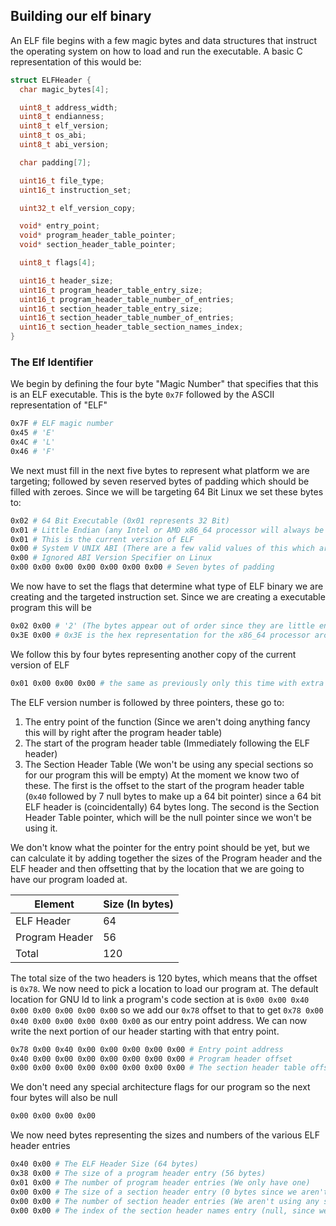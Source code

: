 ## Building our elf binary
An ELF file begins with a few magic bytes and data structures that instruct the operating system on how to load and run the executable.
A basic C representation of this would be:
```c
struct ELFHeader {
  char magic_bytes[4];

  uint8_t address_width;
  uint8_t endianness;
  uint8_t elf_version;
  uint8_t os_abi;
  uint8_t abi_version;

  char padding[7];

  uint16_t file_type;
  uint16_t instruction_set;

  uint32_t elf_version_copy;

  void* entry_point;
  void* program_header_table_pointer;
  void* section_header_table_pointer;

  uint8_t flags[4];

  uint16_t header_size;
  uint16_t program_header_table_entry_size;
  uint16_t program_header_table_number_of_entries;
  uint16_t section_header_table_entry_size;
  uint16_t section_header_table_number_of_entries;
  uint16_t section_header_table_section_names_index;
}
```
### The Elf Identifier
We begin by defining the four byte "Magic Number" that specifies that this is an ELF executable. This is the byte `0x7F` followed by the
ASCII representation of "ELF"
```bash
0x7F # ELF magic number
0x45 # 'E'
0x4C # 'L'
0x46 # 'F'
```
We next must fill in the next five bytes to represent what platform we are targeting; followed by seven reserved bytes of 
padding which should be filled with zeroes. Since we will be targeting 64 Bit Linux we set these bytes to:

```bash
0x02 # 64 Bit Executable (0x01 represents 32 Bit)
0x01 # Little Endian (any Intel or AMD x86_64 processor will always be little endian
0x01 # This is the current version of ELF
0x00 # System V UNIX ABI (There are a few valid values of this which aren't reproduced here) 
0x00 # Ignored ABI Version Specifier on Linux
0x00 0x00 0x00 0x00 0x00 0x00 0x00 # Seven bytes of padding
```

We now have to set the flags that determine what type of ELF binary we are creating and the targeted instruction set.
Since we are creating a executable program this will be 
```bash
0x02 0x00 # '2' (The bytes appear out of order since they are little endian)
0x3E 0x00 # 0x3E is the hex representation for the x86_64 processor architecture
``` 

We follow this by four bytes representing another copy of the current version of ELF
```bash
0x01 0x00 0x00 0x00 # the same as previously only this time with extra bytes
```
The ELF version number is followed by three pointers, these go to:
1. The entry point of the function (Since we aren't doing anything fancy this will by right after the program header table)
2. The start of the program header table (Immediately following the ELF header)
3. The Section Header Table (We won't be using any special sections so for our program this will be empty)
At the moment we know two of these. The first is the offset to the start of the program header table (`0x40` followed by 
7 null bytes to make up a 64 bit pointer) since a 64 bit ELF header is (coincidentally) 64 bytes long.
The second is the Section Header Table pointer, which will be the null pointer since we won't be using it.

We don't know what the pointer for the entry point should be yet, but we can calculate it by adding together the sizes of the
Program header and the ELF header and then offsetting that by the location that we are going to have our program loaded at.

| Element       | Size (In bytes) |
|---------------|-----------------|
|ELF Header     |             64  |
|Program Header |             56  |
|Total          |             120 |

The total size of the two headers is 120 bytes, which means that the offset is `0x78`. We now need to pick a location to load
our program at. The default location for GNU ld to link a program's code section at is `0x00 0x00 0x40 0x00 0x00 0x00 0x00 0x00`
so we add our `0x78` offset to that to get `0x78 0x00 0x40 0x00 0x00 0x00 0x00 0x00` as our entry point address.
We can now write the next portion of our header starting with that entry point.
```bash
0x78 0x00 0x40 0x00 0x00 0x00 0x00 0x00 # Entry point address 
0x40 0x00 0x00 0x00 0x00 0x00 0x00 0x00 # Program header offset
0x00 0x00 0x00 0x00 0x00 0x00 0x00 0x00 # The section header table offset (We aren't using this so it is null)
```
We don't need any special architecture flags for our program so the next four bytes will also be null
```bash
0x00 0x00 0x00 0x00
```
We now need bytes representing the sizes and numbers of the various ELF header entries
```bash
0x40 0x00 # The ELF Header Size (64 bytes)
0x38 0x00 # The size of a program header entry (56 bytes)
0x01 0x00 # The number of program header entries (We only have one)
0x00 0x00 # The size of a section header entry (0 bytes since we aren't using it)
0x00 0x00 # The number of section header entries (We aren't using any sections)
0x00 0x00 # The index of the section header names entry (null, since we aren't using it)
```

